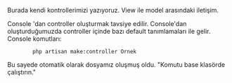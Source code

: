<p>
  Burada kendi kontrollerimizi yazıyoruz.
  View ile model arasındaki iletişim.
</p>
<p>
    Console 'dan controller oluşturmak tavsiye edilir. 
    Console'dan oluşturduğumuzda controller içinde bazı default tanımlamaları ile gelir. 
    Console komutları: <br>
    <code>
        php artisan make:controller Ornek
    </code><br>
    Bu sayede otomatik olarak dosyamız oluşmuş oldu. "Komutu base klasörde çalıştırın."
</p>
<br>
